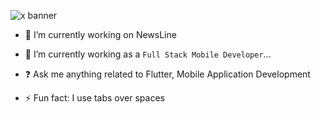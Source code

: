 ![x banner](https://github.com/user-attachments/assets/40b1d6a7-5e2e-4f8c-bb63-3f08703f0b3c)  
  

- 🔭 I’m currently working on NewsLine  
  

- 🌱 I’m currently working as a `Full Stack Mobile Developer`...
  

- ❓ Ask me anything related to Flutter, Mobile Application Development
  

- ⚡ Fun fact: I use tabs over spaces  
  
<br/>  
